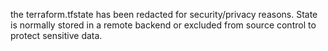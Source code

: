 the terraform.tfstate has been redacted for security/privacy reasons. State is normally stored in a remote backend or excluded from source control to protect sensitive data.

